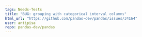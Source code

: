 ```yaml
---
tags: Needs-Tests
title: "BUG: grouping with categorical interval columns"
html_url: "https://github.com/pandas-dev/pandas/issues/34164"
user: antipisa
repo: pandas-dev/pandas
---
```


